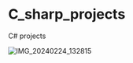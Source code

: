 # C_sharp_projects
 C# projects

![IMG_20240224_132815](https://github.com/OsmanFrat/C_sharp_projects/assets/69113898/f63ff04f-f397-437d-b2b7-54dac863e254)
